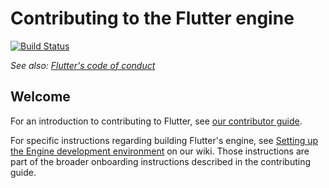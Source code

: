 Contributing to the Flutter engine
==================================

[![Build Status](https://cirrus-ci.com/flutter/engine.svg)](https://cirrus-ci.com/flutter/engine)

_See also: [Flutter's code of conduct](https://github.com/flutter/flutter/blob/master/CODE_OF_CONDUCT.md)_

Welcome
-------

For an introduction to contributing to Flutter, see [our
contributor
guide](https://github.com/flutter/flutter/blob/master/CONTRIBUTING.md).

For specific instructions regarding building Flutter's engine, see
[Setting up the Engine development
environment](https://github.com/flutter/flutter/wiki/Setting-up-the-Engine-development-environment)
on our wiki. Those instructions are part of the broader onboarding instructions described in the contributing guide.
